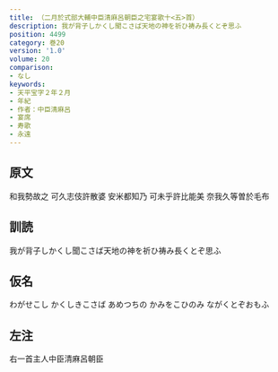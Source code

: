 ```yaml
---
title: （二月於式部大輔中臣清麻呂朝臣之宅宴歌十<五>首）
description: 我が背子しかくし聞こさば天地の神を祈ひ祷み長くとぞ思ふ
position: 4499
category: 巻20
version: '1.0'
volume: 20
comparison:
- なし
keywords:
- 天平宝字２年２月
- 年紀
- 作者：中臣清麻呂
- 宴席
- 寿歌
- 永遠
---
```


## 原文

和我勢故之 可久志伎許散婆 安米都知乃 可未乎許比能美 奈我久等曽於毛布

## 訓読

我が背子しかくし聞こさば天地の神を祈ひ祷み長くとぞ思ふ

## 仮名

わがせこし かくしきこさば あめつちの かみをこひのみ ながくとぞおもふ

## 左注

右一首主人中臣清麻呂朝臣
